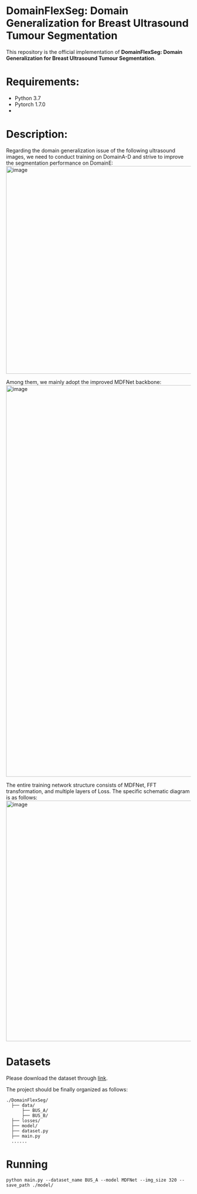 # DomainFlexSeg: Domain Generalization for Breast Ultrasound Tumour Segmentation

This repository is the official implementation of **DomainFlexSeg: Domain Generalization for Breast Ultrasound Tumour Segmentation**.

# Requirements:
- Python 3.7
- Pytorch 1.7.0
- 
# Description:
Regarding the domain generalization issue of the following ultrasound images, we need to conduct training on DomainA-D and strive to improve the segmentation performance on DomainE:
<img width="1952" height="567" alt="image" src="https://github.com/user-attachments/assets/3e201430-8f05-4442-bf97-716a51fc7721" />

Among them, we mainly adopt the improved MDFNet backbone:
<img width="1336" height="1069" alt="image" src="https://github.com/user-attachments/assets/2d9ac41d-d10a-40f6-9cbb-6a4446b7dac3" />

The entire training network structure consists of MDFNet, FFT transformation, and multiple layers of Loss. The specific schematic diagram is as follows:
<img width="1986" height="657" alt="image" src="https://github.com/user-attachments/assets/f48ec108-3be4-44e4-8e93-0ddbc3ae55ef" />

# Datasets
Please download the dataset through [link](https://drive.google.com/file/d/1lhviQEuN537AzI6M5FNFuIBCK9AW2goG/view?usp=sharing). 

The project should be finally organized as follows:
```
./DomainFlexSeg/
  ├── data/
      ├── BUS_A/
      ├── BUS_B/
  ├── losses/
  ├── model/
  ├── dataset.py 
  ├── main.py
  ...... 
```

# Running
```
python main.py --dataset_name BUS_A --model MDFNet --img_size 320 --save_path ./model/
```
